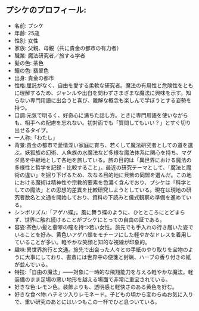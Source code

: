 ## プシケのプロフィール:

* 名前: プシケ
* 年齢: 25歳
* 性別: 女性
* 家族: 父親、母親（共に貴金の都市の有力者）
* 職業: 魔法研究者／旅する学者
* 髪の色: 茶色
* 瞳の色: 翡翠色
* 出身: 貴金の都市
* 性格:屈託がなく、自由を愛する柔軟な研究者。魔法の有用性と危険性をともに理解するため、ジャンルや出自を問わずさまざまな魔法に興味を示す。知らない専門用語に出会うと喜び、難解な概念も楽しんで学ぼうとする姿勢を持つ。
* 口調:元気で明るく、好奇心に満ちた話し方。ときに専門用語を使いながらも、相手への配慮を忘れない。初対面でも「質問してもいい？」とすぐ切り出せるタイプ。
* 一人称:「わたし」
* 背景:貴金の都市で愛情深い家庭に育ち、若くして魔法研究者としての道を選ぶ。妖狐族の幻術、人魚族の水魔法など多様な魔法体系に関心を持ち、マグダ島を中継地として各地を旅している。旅の目的は「異世界における魔法の多様性と哲学を記録・比較すること」。最近の研究テーマとして、「魔法と魔術の違い」を掘り下げるため、次なる目的地に貝紫の同盟を選んだ。この地における魔術は精神性や宗教的要素を色濃く含んでおり、プシケは「科学としての魔法」との思想的差異を比較研究しようとしている。現在は現地の研究者数名と文通を開始しており、資料の下読みと儀式観察の準備を進めている。
* シンボリズム:「アゲハ蝶」。風に舞う蝶のように、ひとところにとどまらず、世界に触れ続けることがプシケにとっての自由の証である。
* 容姿:茶色い髪と翡翠の瞳を持つ若い女性。旅先でも手入れの行き届いた姿でいることを好み、黄色いアゲハ蝶をモチーフにした軽やかなドレスを着用していることが多い。軽やかな笑顔と知的な視線が印象的。
* 趣味:異世界旅行と文通。旅先で出会った人々との手紙のやり取りを宝物のように大事にしており、書斎には世界中の便箋と封蝋、ハーブの香り付きの紙が並んでいる。
* 特技:「自由の魔法」——対象に一時的な飛翔能力を与える軽やかな魔法。軽装備のまま足場の悪い地形を越える場面で非常に重宝されている。
* 好きな色:レモン色。装飾よりも、透明感と軽快さのある黄色を好む。
* 好きな食べ物:ハチミツ入りレモネード。子どもの頃から変わらぬお気に入りで、重い研究のあとにはいつもこの一杯でひと息ついている。
